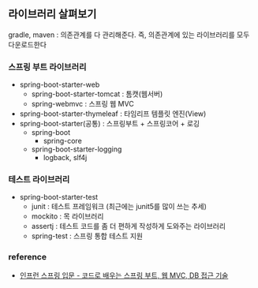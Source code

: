 ## 라이브러리 살펴보기

gradle, maven : 의존관계를 다 관리해준다. 즉, 의존관계에 있는 라이브러리를 모두 다운로드한다

### 스프링 부트 라이브러리

- spring-boot-starter-web
    - spring-boot-starter-tomcat : 톰캣(웹서버)
    - spring-webmvc : 스프링 웹 MVC
- spring-boot-starter-thymeleaf : 타임리프 템플릿 엔진(View)
- spring-boot-starter(공통) : 스프링부트 + 스프링코어 + 로깅
    - spring-boot
        - spring-core
    - spring-boot-starter-logging
        - logback, slf4j


### 테스트 라이브러리

- spring-boot-starter-test
    - junit : 테스트 프레임워크 (최근에는 junit5를 많이 쓰는 추세)
    - mockito : 목 라이브러리
    - assertj : 테스트 코드를 좀 더 편하게 작성하게 도와주는 라이브러리
    - spring-test : 스프링 통합 테스트 지원


### reference
- [인프런 스프링 입문 - 코드로 배우는 스프링 부트, 웹 MVC, DB 접근 기술](https://www.inflearn.com/course/%EC%8A%A4%ED%94%84%EB%A7%81-%EC%9E%85%EB%AC%B8-%EC%8A%A4%ED%94%84%EB%A7%81%EB%B6%80%ED%8A%B8)
